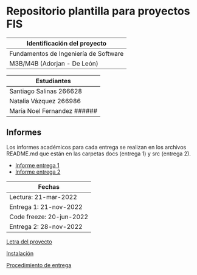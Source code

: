 # Repositorio plantilla para proyectos FIS

| Identificación del proyecto
|-----------
| Fundamentos de Ingeniería de Software
|M3B/M4B (Adorjan - De León)

| Estudiantes
|-----------
| Santiago Salinas 266628
| Natalia Vázquez 266986
| María Noel Fernandez ######

## Informes
Los informes académicos para cada entrega se realizan en los archivos README.md que están en las carpetas docs (entrega 1) y src (entrega 2).
* [Informe entrega 1](docs/README.md)
* [Informe entrega 2](src/README.md)

| Fechas
|-----------
| Lectura: 21-mar-2022
| Entrega 1: 21-nov-2022
| Code freeze: 20-jun-2022
| Entrega 2: 28-nov-2022

[Letra del proyecto](letra.md)

[Instalación](install.md)

[Procedimiento de entrega](proc_entrega.md)
